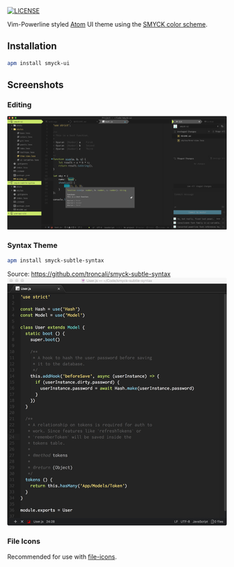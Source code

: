 [![LICENSE](https://img.shields.io/badge/license-MIT-blue.svg?style=flat-square)](https://github.com/troncali/smyck-subtle-syntax/blob/master/LICENSE)

Vim-Powerline styled [Atom](https://atom.io) UI theme using the [SMYCK color scheme](http://color.smyck.org).  

## Installation
```bash
apm install smyck-ui
```

## Screenshots

### Editing
![Editing](https://raw.githubusercontent.com/troncali/smyck-ui/master/shots/editing.png)

### Syntax Theme

```bash
apm install smyck-subtle-syntax
```

Source: https://github.com/troncali/smyck-subtle-syntax
![smyck-subtle-syntax](https://raw.githubusercontent.com/troncali/smyck-subtle-syntax/master/shots/js.jpeg)

### File Icons
Recommended for use with [file-icons](https://atom.io/packages/file-icons).
